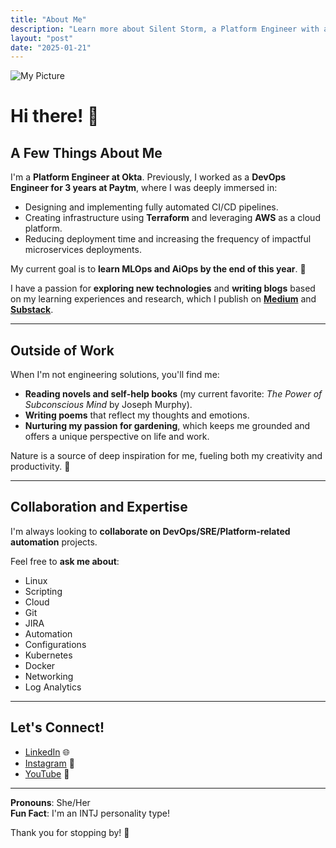 ```yaml
---
title: "About Me"
description: "Learn more about Silent Storm, a Platform Engineer with a passion for DevOps, MLOps, and life."
layout: "post"
date: "2025-01-21"
---
```


![My Picture](/assets/myphotoi.JPG)

# Hi there! 👋

## A Few Things About Me

I'm a **Platform Engineer at Okta**. Previously, I worked as a **DevOps Engineer for 3 years at Paytm**, where I was deeply immersed in:

- Designing and implementing fully automated CI/CD pipelines.
- Creating infrastructure using **Terraform** and leveraging **AWS** as a cloud platform.
- Reducing deployment time and increasing the frequency of impactful microservices deployments.

My current goal is to **learn MLOps and AiOps by the end of this year**. 🚀

I have a passion for **exploring new technologies** and **writing blogs** based on my learning experiences and research, which I publish on **[Medium](#)** and **[Substack](#)**.

---

## Outside of Work

When I'm not engineering solutions, you'll find me:

- **Reading novels and self-help books** (my current favorite: *The Power of Subconscious Mind* by Joseph Murphy).
- **Writing poems** that reflect my thoughts and emotions.
- **Nurturing my passion for gardening**, which keeps me grounded and offers a unique perspective on life and work.

Nature is a source of deep inspiration for me, fueling both my creativity and productivity. 🌱

---

## Collaboration and Expertise

I'm always looking to **collaborate on DevOps/SRE/Platform-related automation** projects. 

Feel free to **ask me about**:
- Linux
- Scripting
- Cloud
- Git
- JIRA
- Automation
- Configurations
- Kubernetes
- Docker
- Networking
- Log Analytics

---

## Let's Connect!

- [LinkedIn](https://www.linkedin.com/in/silentstorm29/) 🌐
- [Instagram](https://www.instagram.com/silentstorm29/) 📸
- [YouTube](https://www.youtube.com/@silentstorm29) 🎥

---

**Pronouns**: She/Her  
**Fun Fact**: I'm an INTJ personality type!

Thank you for stopping by! 💫
